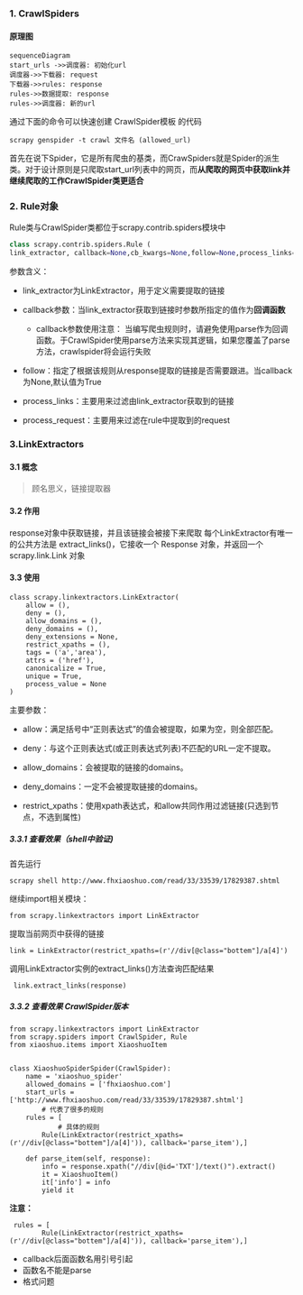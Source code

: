 ### 1. CrawlSpiders
#### 原理图

```
sequenceDiagram
start_urls ->>调度器: 初始化url
调度器->>下载器: request
下载器->>rules: response
rules->>数据提取: response
rules->>调度器: 新的url
```

通过下面的命令可以快速创建 CrawlSpider模板 的代码
```
scrapy genspider -t crawl 文件名 (allowed_url)
```
首先在说下Spider，它是所有爬虫的基类，而CrawSpiders就是Spider的派生类。对于设计原则是只爬取start_url列表中的网页，而**从爬取的网页中获取link并继续爬取的工作CrawlSpider类更适合**
### 2. Rule对象
Rule类与CrawlSpider类都位于scrapy.contrib.spiders模块中

```python
class scrapy.contrib.spiders.Rule (  
link_extractor, callback=None,cb_kwargs=None,follow=None,process_links=None,process_request=None ) 
```
参数含义：
- link_extractor为LinkExtractor，用于定义需要提取的链接
- callback参数：当link_extractor获取到链接时参数所指定的值作为**回调函数**
    - callback参数使用注意：
    当编写爬虫规则时，请避免使用parse作为回调函数。于CrawlSpider使用parse方法来实现其逻辑，如果您覆盖了parse方法，crawlspider将会运行失败

- follow：指定了根据该规则从response提取的链接是否需要跟进。当callback为None,默认值为True

- process_links：主要用来过滤由link_extractor获取到的链接
- process_request：主要用来过滤在rule中提取到的request

### 3.LinkExtractors
#### 3.1 概念
> 顾名思义，链接提取器
#### 3.2 作用
response对象中获取链接，并且该链接会被接下来爬取
每个LinkExtractor有唯一的公共方法是 extract_links()，它接收一个 Response 对象，并返回一个 scrapy.link.Link 对象
#### 3.3 使用
```
class scrapy.linkextractors.LinkExtractor(
    allow = (),
    deny = (),
    allow_domains = (),
    deny_domains = (),
    deny_extensions = None,
    restrict_xpaths = (),
    tags = ('a','area'),
    attrs = ('href'),
    canonicalize = True,
    unique = True,
    process_value = None
)
```
主要参数：

- allow：满足括号中“正则表达式”的值会被提取，如果为空，则全部匹配。

- deny：与这个正则表达式(或正则表达式列表)不匹配的URL一定不提取。

- allow_domains：会被提取的链接的domains。

- deny_domains：一定不会被提取链接的domains。

- restrict_xpaths：使用xpath表达式，和allow共同作用过滤链接(只选到节点，不选到属性)


##### 3.3.1 查看效果（shell中验证)
首先运行
```
scrapy shell http://www.fhxiaoshuo.com/read/33/33539/17829387.shtml 
```

继续import相关模块：
```
from scrapy.linkextractors import LinkExtractor
```
提取当前网页中获得的链接
```
link = LinkExtractor(restrict_xpaths=(r'//div[@class="bottem"]/a[4]')
```
调用LinkExtractor实例的extract_links()方法查询匹配结果
```
 link.extract_links(response)
```

##### 3.3.2 查看效果 CrawlSpider版本
```
from scrapy.linkextractors import LinkExtractor
from scrapy.spiders import CrawlSpider, Rule
from xiaoshuo.items import XiaoshuoItem


class XiaoshuoSpiderSpider(CrawlSpider):
    name = 'xiaoshuo_spider'
    allowed_domains = ['fhxiaoshuo.com']
    start_urls = ['http://www.fhxiaoshuo.com/read/33/33539/17829387.shtml']
		# 代表了很多的规则 
    rules = [
    		# 具体的规则
        Rule(LinkExtractor(restrict_xpaths=(r'//div[@class="bottem"]/a[4]')), callback='parse_item'),]

    def parse_item(self, response):
        info = response.xpath("//div[@id='TXT']/text()").extract()
        it = XiaoshuoItem()
        it['info'] = info
        yield it

```
**注意：**
```
 rules = [
        Rule(LinkExtractor(restrict_xpaths=(r'//div[@class="bottem"]/a[4]')), callback='parse_item'),]
```
- callback后面函数名用引号引起
- 函数名不能是parse
- 格式问题